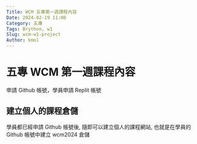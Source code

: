 ```yaml
---
Title: WCM 五專第一週課程內容
Date: 2024-02-19 11:00
Category: 五專
Tags: Brython, w1
Slug: wcm-w1-project
Author: kmol
---
```



<!-- PELICAN_END_SUMMARY -->

# 五專 WCM 第一週課程內容
申請 Github 帳號，學員申請 Replit 帳號

## 建立個人的課程倉儲
學員都已經申請 Github 帳號後, 隨即可以建立個人的課程網站, 也就是在學員的 Github 帳號中建立 wcm2024 倉儲
